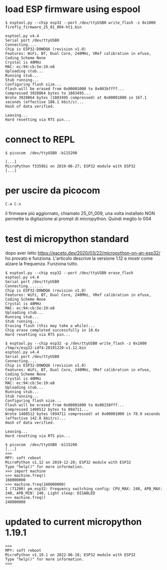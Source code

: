 
# load ESP firmware using espool

	$ esptool.py --chip esp32 --port /dev/ttyUSB0 write_flash -z 0x1000 firefly_firmware_25_01_004-ht1.bin
```
esptool.py v4.4
Serial port /dev/ttyUSB0
Connecting....
Chip is ESP32-D0WDQ6 (revision v1.0)
Features: WiFi, BT, Dual Core, 240MHz, VRef calibration in efuse, Coding Scheme None
Crystal is 40MHz
MAC: ec:94:cb:5e:19:e8
Uploading stub...
Running stub...
Stub running...
Configuring flash size...
Flash will be erased from 0x00001000 to 0x003bffff...
Compressed 3928064 bytes to 1883495...
Wrote 3928064 bytes (1883495 compressed) at 0x00001000 in 167.1 seconds (effective 188.1 kbit/s)...
Hash of data verified.

Leaving...
Hard resetting via RTS pin...
```

# connect to REPL

	$ picocom  /dev/ttyUSB0 -b115200
```
[...]
MicroPython f3359b1 on 2019-06-27; ESP32 module with ESP32
[...]
```

# per uscire da picocom

	C-a C-x

il firmware più aggiornato, chiamato 25_01_009, una volta installato
NON permette la digitazione al prompt di micropython. Quindi meglio lo 004


# test di micropython standard

dopo aver letto https://eaceto.dev/2020/03/22/micropython-on-an-esp32/
ho provato e funziona. L'articolo descrive la versione 1.12 e mostr
come alzare la frequenza. Funziona tutto.

```
$ esptool.py --chip esp32 --port /dev/ttyUSB0 erase_flash
esptool.py v4.4
Serial port /dev/ttyUSB0
Connecting.......
Chip is ESP32-D0WDQ6 (revision v1.0)
Features: WiFi, BT, Dual Core, 240MHz, VRef calibration in efuse, Coding Scheme None
Crystal is 40MHz
MAC: ec:94:cb:5e:19:e8
Uploading stub...
Running stub...
Stub running...
Erasing flash (this may take a while)...
Chip erase completed successfully in 10.6s
Hard resetting via RTS pin...
```

```
$ esptool.py --chip esp32 -p /dev/ttyUSB0 write_flash -z 0x1000 /tmp/x/esp32-idf4-20191220-v1.12.bin 
esptool.py v4.4
Serial port /dev/ttyUSB0
Connecting....
Chip is ESP32-D0WDQ6 (revision v1.0)
Features: WiFi, BT, Dual Core, 240MHz, VRef calibration in efuse, Coding Scheme None
Crystal is 40MHz
MAC: ec:94:cb:5e:19:e8
Uploading stub...
Running stub...
Stub running...
Configuring flash size...
Flash will be erased from 0x00001000 to 0x00158fff...
Compressed 1408512 bytes to 894711...
Wrote 1408512 bytes (894711 compressed) at 0x00001000 in 78.9 seconds (effective 142.8 kbit/s)...
Hash of data verified.

Leaving...
Hard resetting via RTS pin...
```

```
$ picocom  /dev/ttyUSB0 -b115200
[...]
>>> 
MPY: soft reboot
MicroPython v1.12 on 2019-12-20; ESP32 module with ESP32
Type "help()" for more information.
>>> import machine
>>> machine.freq()
160000000
>>> machine.freq(240000000)
I (71200) pm_esp32: Frequency switching config: CPU_MAX: 240, APB_MAX: 240, APB_MIN: 240, Light sleep: DISABLED
>>> machine.freq()
240000000
```

# updated to current micropython 1.19.1

```
>>> 
MPY: soft reboot
MicroPython v1.19.1 on 2022-06-18; ESP32 module with ESP32
Type "help()" for more information.
>>> 
```
